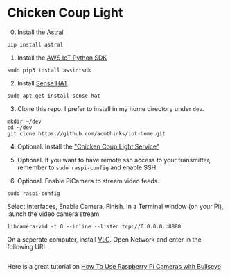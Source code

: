 # Chicken Coup Light

0. Install the [Astral](https://pypi.org/project/astral/1.2/)
```
pip install astral
```

1. Install the [AWS IoT Python SDK](https://github.com/aws/aws-iot-device-sdk-python-v2)
```
sudo pip3 install awsiotsdk
```

2. Install [Sense HAT](https://www.raspberrypi.com/documentation/accessories/sense-hat.html)
```
sudo apt-get install sense-hat
```

3. Clone this repo. I prefer to install in my home directory under `dev`.
```
mkdir ~/dev
cd ~/dev
git clone https://github.com/acmthinks/iot-home.git
```
4. Optional. Install the ["Chicken Coup Light Service"](service/README.md) 


5. Optional. If you want to have remote ssh access to your transmitter, remember to `sudo raspi-config` and enable SSH.


6. Optional. Enable PiCamera to stream video feeds.
```
sudo raspi-config
```
Select Interfaces, Enable Camera. Finish. In a Terminal window (on your Pi), launch the video camera stream
```
libcamera-vid -t 0 --inline --listen tcp://0.0.0.0.:8888
```

On a seperate computer, install [VLC](https://www.videolan.org). Open Network and enter in the following URL
```
```
Here is a great tutorial on [How To Use Raspberry Pi Cameras with Bullseye](https://www.tomshardware.com/how-to/use-raspberry-pi-camera-with-bullseye)
